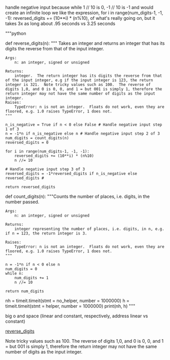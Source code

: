 handle negative input because while 1 // 10 is 0, -1 // 10 is -1 and would create an infinite loop
we like the expression, for i in range(num_digits-1, -1, -1):
    reversed_digits += (10**i) * (n%10), of what's really going on, but it takes 3x as long about .95 seconds vs 3.25 seconds

"""python

def reverse_digits(n):
    """ Takes an integer and returns an integer that has its digits the reverse from that of the input integer.

    Args:
        n: an integer, signed or unsigned

    Returns:
        integer.  The return integer has its digits the reverse from that of the input integer, e.g if the input integer is 123, the return integer is 321.  Note tricky values such as 100.  The reverse of digits 1,0, and 0 is 0, 0, and 1 = but 001 is simply 1, therefore the return integer may not have the same number of digits as the input integer.
    Raises:
        TypeError: n is not an integer.  Floats do not work, even they are floored, e.g. 1.0 raises TypeError, 1 does not.
    """

    n_is_negative = True if n < 0 else False # Handle negative input step 1 of 3
    n = -1*n if n_is_negative else n # Handle negative input step 2 of 3
    num_digits = count_digits(n)
    reversed_digits = 0

    for i in range(num_digits-1, -1, -1):
        reversed_digits += (10**i) * (n%10)
        n //= 10

    # Handle negative input step 3 of 3
    reversed_digits = -1*reversed_digits if n_is_negative else reversed_digits #

    return reversed_digits


def count_digits(n):
    """Counts the number of places, i.e. digits, in the number passed.

    Args:
        n: an integer, signed or unsigned

    Returns:
        integer representing the number of places, i.e. digits, in n, e.g. if n = 123, the return integer is 3.

    Raises:
        TypeError: n is not an integer.  Floats do not work, even they are floored, e.g. 1.0 raises TypeError, 1 does not.
    """

    n = -1*n if n < 0 else n
    num_digits = 0
    while n:
        num_digits += 1
        n //= 10

    return num_digits

nh = timeit.timeit(stmt = no_helper, number = 1000000)
h = timeit.timeit(stmt = helper, number = 1000000)
print(nh, h)
"""

big o and space (linear and constant, respectively, address linear vs constant)

[reverse_digits](https://github.com/hlpostman/challenges/blob/master/reverse_digits/reverse_digits.py)

Note tricky values such as 100.  The reverse of digits 1,0, and 0 is 0, 0, and 1 = but 001 is simply 1, therefore the return integer may not have the same number of digits as the input integer.
